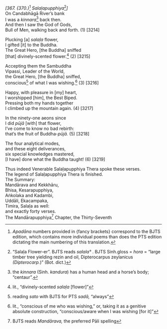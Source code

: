 *\[367. {370.}*[^1] *Salaḷapupphiya*[^2]*\]*  
On Candabhāgā River’s bank  
I was a *kinnara*[^3] back then.  
And then I saw the God of Gods,  
Bull of Men, walking back and forth. (1) \[3214\]

Plucking \[a\] *salaḷa* flower,  
I gifted \[it\] to the Buddha.  
The Great Hero, \[the Buddha\] sniffed  
\[that\] divinely-scented flower.[^4] (2) \[3215\]

Accepting them the Sambuddha  
Vipassi, Leader of the World,  
the Great Hero, \[the Buddha\] sniffed,  
conscious[^5] of what I was wishing.[^6] (3) \[3216\]

Happy, with pleasure in \[my\] heart,  
I worshipped \[him\], the Best Biped.  
Pressing both my hands together  
I climbed up the mountain again. (4) \[3217\]

In the ninety-one aeons since  
I did *pūjā* \[with\] that flower,  
I’ve come to know no bad rebirth:  
that’s the fruit of Buddha-*pūjā.* (5) \[3218\]

The four analytical modes,  
and these eight deliverances,  
six special knowledges mastered,  
\[I have\] done what the Buddha taught! (6) \[3219\]

Thus indeed Venerable Salaḷapupphiya Thera spoke these verses.  
The legend of Salaḷapupphiya Thera is finished.  
The Summary:  
Mandārava and Kekkhāru,  
Bhisa, Kesarapupphiya,  
Aṅkolaka and Kadambi,  
Uddāli, Ekacampaka,  
Timira, Salaḷa as well:  
and exactly forty verses.  
The Mandārapupphiya[^7] Chapter, the Thirty-Seventh  
[^1]: *Apadāna* numbers provided in {fancy brackets} correspond to the
    BJTS edition, which contains more individual poems than does the PTS
    edition dictating the main numbering of this translation.  
[^2]: “Salaḷa Flower-er”. BJTS reads *salala°* . BJTS Sinh.gloss =
    *hora* = “large timber tree yielding rezin and oil, Dipterocarpus
    zeylanicus *(Dipterocarp.*)” (Bot. dict.)  
[^3]: the *kinnara* (Sinh. *kandura*) has a human head and a horse’s
    body; “centaur”.  
[^4]: lit., “divinely-scented *salaḷa* \[flower\]”  
[^5]: reading *sato* with BJTS for PTS *sadā,* “always”  
[^6]: lit., “conscious of me who was wishing,” or, taking it as a
    genitive absolute construction, “conscious/aware when I was wishing
    \[for it\]”  
[^7]: BJTS reads *Mandārava,* the preferred Pāli spelling
